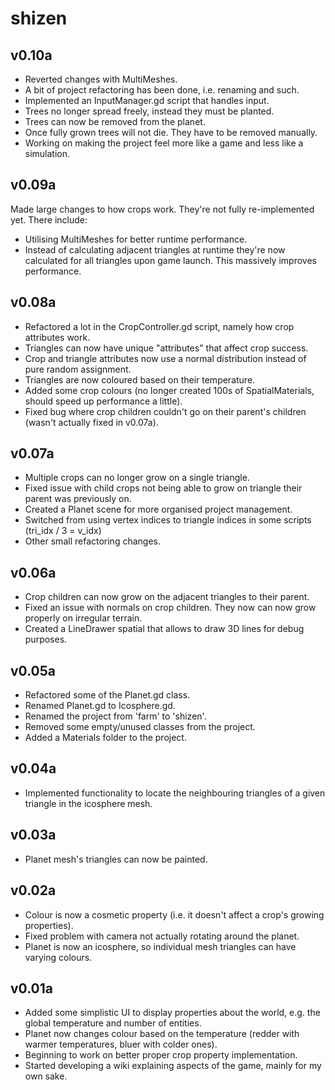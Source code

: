 # shizen

## v0.10a
* Reverted changes with MultiMeshes. 
* A bit of project refactoring has been done, i.e. renaming and such.
* Implemented an InputManager.gd script that handles input.
* Trees no longer spread freely, instead they must be planted.
* Trees can now be removed from the planet.
* Once fully grown trees will not die. They have to be removed manually.
* Working on making the project feel more like a game and less like a simulation.


## v0.09a 
Made large changes to how crops work. They're not fully re-implemented yet. There include:
* Utilising MultiMeshes for better runtime performance.
* Instead of calculating adjacent triangles at runtime they're now calculated for all triangles upon game launch. This massively improves performance.

## v0.08a

* Refactored a lot in the CropController.gd script, namely how crop attributes work.
* Triangles can now have unique "attributes" that affect crop success.
* Crop and triangle attributes now use a normal distribution instead of pure random assignment.
* Triangles are now coloured based on their temperature.
* Added some crop colours (no longer created 100s of SpatialMaterials, should speed up performance a little).
* Fixed bug where crop children couldn't go on their parent's children (wasn't actually fixed in v0.07a).


## v0.07a

* Multiple crops can no longer grow on a single triangle.
* Fixed issue with child crops not being able to grow on triangle their parent was previously on.
* Created a Planet scene for more organised project management.
* Switched from using vertex indices to triangle indices in some scripts (tri_idx / 3 = v_idx)
* Other small refactoring changes.


## v0.06a

* Crop children can now grow on the adjacent triangles to their parent.
* Fixed an issue with normals on crop children. They now can now grow properly on irregular terrain.
* Created a LineDrawer spatial that allows to draw 3D lines for debug purposes.

## v0.05a
* Refactored some of the Planet.gd class.
* Renamed Planet.gd to Icosphere.gd.
* Renamed the project from 'farm' to 'shizen'.
* Removed some empty/unused classes from the project.
* Added a Materials folder to the project.

## v0.04a

* Implemented functionality to locate the neighbouring triangles of a given triangle in the icosphere mesh.

## v0.03a

* Planet mesh's triangles can now be painted.

## v0.02a

* Colour is now a cosmetic property (i.e. it doesn't affect a crop's growing properties).
* Fixed problem with camera not actually rotating around the planet.
* Planet is now an icosphere, so individual mesh triangles can have varying colours.

## v0.01a

* Added some simplistic UI to display properties about the world, e.g. the global temperature and number of entities.
* Planet now changes colour based on the temperature (redder with warmer temperatures, bluer with colder ones).
* Beginning to work on better proper crop property implementation.
* Started developing a wiki explaining aspects of the game, mainly for my own sake.
